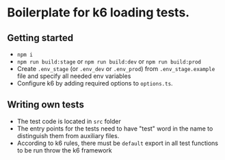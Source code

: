 # Boilerplate for k6 loading tests.


## Getting started
- `npm i`
- `npm run build:stage` or `npm run build:dev` or `npm run build:prod`
- Create `.env_stage` (or `.env_dev` or `.env_prod`) from `.env_stage.example` file and specify all needed env variables
- Configure k6 by adding required options to `options.ts`.

## Writing own tests
- The test code is located in `src` folder
- The entry points for the tests need to have "test" word in the name to distinguish them from auxiliary files.
- According to k6 rules, there must be `default` export in all test functions to be run throw the k6 framework

